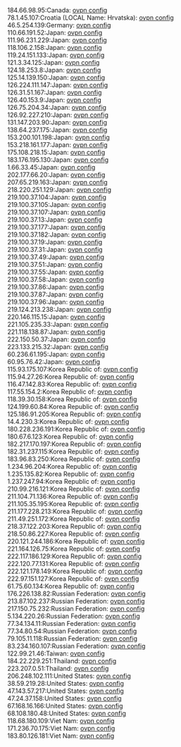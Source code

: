 184.66.98.95:Canada: [ovpn config](vpn/184_66_98_95.ovpn)  
78.1.45.107:Croatia (LOCAL Name: Hrvatska): [ovpn config](vpn/78_1_45_107.ovpn)  
46.5.254.139:Germany: [ovpn config](vpn/46_5_254_139.ovpn)  
110.66.191.52:Japan: [ovpn config](vpn/110_66_191_52.ovpn)  
111.96.231.229:Japan: [ovpn config](vpn/111_96_231_229.ovpn)  
118.106.2.158:Japan: [ovpn config](vpn/118_106_2_158.ovpn)  
119.24.151.133:Japan: [ovpn config](vpn/119_24_151_133.ovpn)  
121.3.34.125:Japan: [ovpn config](vpn/121_3_34_125.ovpn)  
124.18.253.8:Japan: [ovpn config](vpn/124_18_253_8.ovpn)  
125.14.139.150:Japan: [ovpn config](vpn/125_14_139_150.ovpn)  
126.224.111.147:Japan: [ovpn config](vpn/126_224_111_147.ovpn)  
126.31.51.167:Japan: [ovpn config](vpn/126_31_51_167.ovpn)  
126.40.153.9:Japan: [ovpn config](vpn/126_40_153_9.ovpn)  
126.75.204.34:Japan: [ovpn config](vpn/126_75_204_34.ovpn)  
126.92.227.210:Japan: [ovpn config](vpn/126_92_227_210.ovpn)  
131.147.203.90:Japan: [ovpn config](vpn/131_147_203_90.ovpn)  
138.64.237.175:Japan: [ovpn config](vpn/138_64_237_175.ovpn)  
153.200.101.198:Japan: [ovpn config](vpn/153_200_101_198.ovpn)  
153.218.161.177:Japan: [ovpn config](vpn/153_218_161_177.ovpn)  
175.108.218.15:Japan: [ovpn config](vpn/175_108_218_15.ovpn)  
183.176.195.130:Japan: [ovpn config](vpn/183_176_195_130.ovpn)  
1.66.33.45:Japan: [ovpn config](vpn/1_66_33_45.ovpn)  
202.177.66.20:Japan: [ovpn config](vpn/202_177_66_20.ovpn)  
207.65.219.163:Japan: [ovpn config](vpn/207_65_219_163.ovpn)  
218.220.251.129:Japan: [ovpn config](vpn/218_220_251_129.ovpn)  
219.100.37.104:Japan: [ovpn config](vpn/219_100_37_104.ovpn)  
219.100.37.105:Japan: [ovpn config](vpn/219_100_37_105.ovpn)  
219.100.37.107:Japan: [ovpn config](vpn/219_100_37_107.ovpn)  
219.100.37.13:Japan: [ovpn config](vpn/219_100_37_13.ovpn)  
219.100.37.177:Japan: [ovpn config](vpn/219_100_37_177.ovpn)  
219.100.37.182:Japan: [ovpn config](vpn/219_100_37_182.ovpn)  
219.100.37.19:Japan: [ovpn config](vpn/219_100_37_19.ovpn)  
219.100.37.31:Japan: [ovpn config](vpn/219_100_37_31.ovpn)  
219.100.37.49:Japan: [ovpn config](vpn/219_100_37_49.ovpn)  
219.100.37.51:Japan: [ovpn config](vpn/219_100_37_51.ovpn)  
219.100.37.55:Japan: [ovpn config](vpn/219_100_37_55.ovpn)  
219.100.37.58:Japan: [ovpn config](vpn/219_100_37_58.ovpn)  
219.100.37.86:Japan: [ovpn config](vpn/219_100_37_86.ovpn)  
219.100.37.87:Japan: [ovpn config](vpn/219_100_37_87.ovpn)  
219.100.37.96:Japan: [ovpn config](vpn/219_100_37_96.ovpn)  
219.124.213.238:Japan: [ovpn config](vpn/219_124_213_238.ovpn)  
220.146.115.15:Japan: [ovpn config](vpn/220_146_115_15.ovpn)  
221.105.235.33:Japan: [ovpn config](vpn/221_105_235_33.ovpn)  
221.118.138.87:Japan: [ovpn config](vpn/221_118_138_87.ovpn)  
222.150.50.37:Japan: [ovpn config](vpn/222_150_50_37.ovpn)  
223.133.215.32:Japan: [ovpn config](vpn/223_133_215_32.ovpn)  
60.236.61.195:Japan: [ovpn config](vpn/60_236_61_195.ovpn)  
60.95.76.42:Japan: [ovpn config](vpn/60_95_76_42.ovpn)  
115.93.175.107:Korea Republic of: [ovpn config](vpn/115_93_175_107.ovpn)  
115.94.27.26:Korea Republic of: [ovpn config](vpn/115_94_27_26.ovpn)  
116.47.142.83:Korea Republic of: [ovpn config](vpn/116_47_142_83.ovpn)  
117.55.154.2:Korea Republic of: [ovpn config](vpn/117_55_154_2.ovpn)  
118.39.30.158:Korea Republic of: [ovpn config](vpn/118_39_30_158.ovpn)  
124.199.60.84:Korea Republic of: [ovpn config](vpn/124_199_60_84.ovpn)  
125.186.91.205:Korea Republic of: [ovpn config](vpn/125_186_91_205.ovpn)  
14.4.230.3:Korea Republic of: [ovpn config](vpn/14_4_230_3.ovpn)  
180.228.236.191:Korea Republic of: [ovpn config](vpn/180_228_236_191.ovpn)  
180.67.6.123:Korea Republic of: [ovpn config](vpn/180_67_6_123.ovpn)  
182.217.170.197:Korea Republic of: [ovpn config](vpn/182_217_170_197.ovpn)  
182.31.237.115:Korea Republic of: [ovpn config](vpn/182_31_237_115.ovpn)  
183.96.83.250:Korea Republic of: [ovpn config](vpn/183_96_83_250.ovpn)  
1.234.96.204:Korea Republic of: [ovpn config](vpn/1_234_96_204.ovpn)  
1.235.135.82:Korea Republic of: [ovpn config](vpn/1_235_135_82.ovpn)  
1.237.247.94:Korea Republic of: [ovpn config](vpn/1_237_247_94.ovpn)  
210.99.216.121:Korea Republic of: [ovpn config](vpn/210_99_216_121.ovpn)  
211.104.71.136:Korea Republic of: [ovpn config](vpn/211_104_71_136.ovpn)  
211.105.35.195:Korea Republic of: [ovpn config](vpn/211_105_35_195.ovpn)  
211.177.228.213:Korea Republic of: [ovpn config](vpn/211_177_228_213.ovpn)  
211.49.251.172:Korea Republic of: [ovpn config](vpn/211_49_251_172.ovpn)  
218.37.122.203:Korea Republic of: [ovpn config](vpn/218_37_122_203.ovpn)  
218.50.86.227:Korea Republic of: [ovpn config](vpn/218_50_86_227.ovpn)  
220.121.244.186:Korea Republic of: [ovpn config](vpn/220_121_244_186.ovpn)  
221.164.126.75:Korea Republic of: [ovpn config](vpn/221_164_126_75.ovpn)  
222.117.186.129:Korea Republic of: [ovpn config](vpn/222_117_186_129.ovpn)  
222.120.77.131:Korea Republic of: [ovpn config](vpn/222_120_77_131.ovpn)  
222.121.178.149:Korea Republic of: [ovpn config](vpn/222_121_178_149.ovpn)  
222.97.151.127:Korea Republic of: [ovpn config](vpn/222_97_151_127.ovpn)  
61.75.60.134:Korea Republic of: [ovpn config](vpn/61_75_60_134.ovpn)  
176.226.138.82:Russian Federation: [ovpn config](vpn/176_226_138_82.ovpn)  
213.87.102.237:Russian Federation: [ovpn config](vpn/213_87_102_237.ovpn)  
217.150.75.232:Russian Federation: [ovpn config](vpn/217_150_75_232.ovpn)  
5.134.220.26:Russian Federation: [ovpn config](vpn/5_134_220_26.ovpn)  
77.34.134.11:Russian Federation: [ovpn config](vpn/77_34_134_11.ovpn)  
77.34.80.54:Russian Federation: [ovpn config](vpn/77_34_80_54.ovpn)  
79.105.11.118:Russian Federation: [ovpn config](vpn/79_105_11_118.ovpn)  
83.234.160.107:Russian Federation: [ovpn config](vpn/83_234_160_107.ovpn)  
122.99.21.46:Taiwan: [ovpn config](vpn/122_99_21_46.ovpn)  
184.22.229.251:Thailand: [ovpn config](vpn/184_22_229_251.ovpn)  
223.207.0.51:Thailand: [ovpn config](vpn/223_207_0_51.ovpn)  
206.248.102.111:United States: [ovpn config](vpn/206_248_102_111.ovpn)  
38.59.219.28:United States: [ovpn config](vpn/38_59_219_28.ovpn)  
47.143.57.217:United States: [ovpn config](vpn/47_143_57_217.ovpn)  
47.24.37.158:United States: [ovpn config](vpn/47_24_37_158.ovpn)  
67.168.16.166:United States: [ovpn config](vpn/67_168_16_166.ovpn)  
68.108.180.48:United States: [ovpn config](vpn/68_108_180_48.ovpn)  
118.68.180.109:Viet Nam: [ovpn config](vpn/118_68_180_109.ovpn)  
171.236.70.175:Viet Nam: [ovpn config](vpn/171_236_70_175.ovpn)  
183.80.126.181:Viet Nam: [ovpn config](vpn/183_80_126_181.ovpn)  
